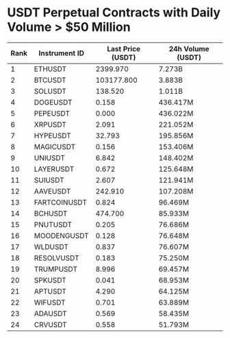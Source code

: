 # USDT Perpetual Contracts with Daily Volume > $50 Million

| Rank | Instrument ID | Last Price (USDT) | 24h Volume (USDT) |
|------|---------------|-------------------|-------------------|
| 1 | ETHUSDT | 2399.970 | 7.273B |
| 2 | BTCUSDT | 103177.800 | 3.883B |
| 3 | SOLUSDT | 138.520 | 1.011B |
| 4 | DOGEUSDT | 0.158 | 436.417M |
| 5 | PEPEUSDT | 0.000 | 436.022M |
| 6 | XRPUSDT | 2.091 | 221.052M |
| 7 | HYPEUSDT | 32.793 | 195.856M |
| 8 | MAGICUSDT | 0.156 | 153.406M |
| 9 | UNIUSDT | 6.842 | 148.402M |
| 10 | LAYERUSDT | 0.672 | 125.648M |
| 11 | SUIUSDT | 2.607 | 121.941M |
| 12 | AAVEUSDT | 242.910 | 107.208M |
| 13 | FARTCOINUSDT | 0.824 | 96.469M |
| 14 | BCHUSDT | 474.700 | 85.933M |
| 15 | PNUTUSDT | 0.205 | 76.686M |
| 16 | MOODENGUSDT | 0.128 | 76.648M |
| 17 | WLDUSDT | 0.837 | 76.607M |
| 18 | RESOLVUSDT | 0.183 | 75.250M |
| 19 | TRUMPUSDT | 8.996 | 69.457M |
| 20 | SPKUSDT | 0.041 | 68.953M |
| 21 | APTUSDT | 4.290 | 64.125M |
| 22 | WIFUSDT | 0.701 | 63.889M |
| 23 | ADAUSDT | 0.569 | 58.435M |
| 24 | CRVUSDT | 0.558 | 51.793M |
